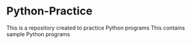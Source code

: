# Python-Practice
This is a repository created to practice Python programs
This contains sample Python programs
